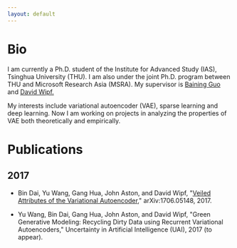 ```yaml
---
layout: default
---
```


# [](#header-1)Bio

<p>I am currently a Ph.D. student of the Institute for Advanced Study (IAS), Tsinghua University (THU). I am also under the joint Ph.D. program between THU and Microsoft Research Asia (MSRA). My supervisor is <a href="http://www.microsoft.com/en-us/research/people/bainguo/">Baining Guo</a> and <a href="http://www.davidwipf.com/">David Wipf.</a></p>

<p>My interests include variational autoencoder (VAE), sparse learning and deep learning. Now I am working on projects in analyzing the properties of VAE both theoretically and empirically.</p>

# [](#header-1)Publications

## [](#header-2)2017

*   Bin Dai, Yu Wang, Gang Hua, John Aston, and David Wipf, "<a href="https://arxiv.org/abs/1706.05148">Veiled Attributes of the Variational Autoencoder</a>,"&nbsp;arXiv:1706.05148, 2017.

*   Yu Wang, Bin Dai, Gang Hua, John Aston, and David Wipf, "Green Generative Modeling: Recycling Dirty Data using Recurrent Variational Autoencoders," Uncertainty in Artificial Intelligence (UAI), 2017 (to appear).
